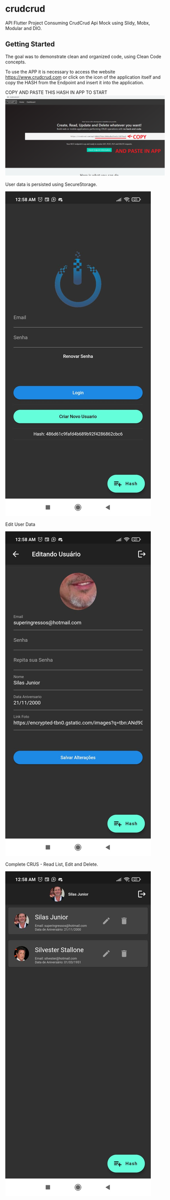 # crudcrud

API Flutter Project Consuming CrudCrud Api Mock using Slidy, Mobx, Modular and DIO.

## Getting Started


The goal was to demonstrate clean and organized code, using Clean Code concepts.

To use the APP it is necessary to access the website https://www.crudcrud.com or click on the icon of the application itself and copy the HASH from the Endpoint and insert it into the application.

COPY AND PASTE THIS HASH IN APP TO START
![Alt text](https://github.com/TicketMarketTecnologia/crudcrud/blob/main/assets/crud.png?raw=true "Copy Hash and Paste")

User data is persisted using SecureStorage.

![Alt text](https://github.com/TicketMarketTecnologia/crudcrud/blob/main/assets/crudcrudlogin.jpeg?raw=true "Login with persistent data")

Edit User Data

![Alt text](https://github.com/TicketMarketTecnologia/crudcrud/blob/main/assets/edit.jpeg?raw=true "Edit List of Users")

Complete CRUS - Read List, Edit and Delete.

![Alt text](https://github.com/TicketMarketTecnologia/crudcrud/blob/main/assets/list.jpeg?raw=true "List, Edit, Delete - Complete CRUD")
